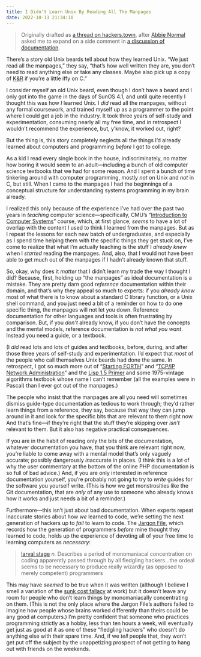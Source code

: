 ```yaml
---
title: I Didn't Learn Unix By Reading All The Manpages
date: 2022-10-13 21:34:10
---
```


> Originally drafted as [a thread on hackers.town][orig-thread],
> after [Abbie Normal][] asked me to expand on a side comment in
> [a discussion of documentation][earlier-thread].

There’s a story old Unix beards tell about how they learned Unix. “We
just read all the manpages,” they say, “that’s how well written they
are, you don’t need to read anything else or take any classes.  Maybe
also pick up a copy of [K&R][] if you’re a little iffy on C.”

I consider myself an old Unix beard, even though I don’t have a beard
and I only got into the game in the days of SunOS 4.1, and until quite
recently I thought this was how _I_ learned Unix.  I _did_ read all
the manpages, without any formal coursework, and trained myself up as
a programmer to the point where I could get a job in the industry.  It
took three years of self-study and experimentation, consuming nearly
all my free time, and in retrospect I wouldn’t recommend the experience,
but, y’know, it worked out, right?

But the thing is, this story completely neglects all the things I’d
already learned about computers and programming _before_ I got to
college.

<!--more-->

As a kid I read every single book in the house, indiscriminately, no
matter how boring it would seem to an adult—including a bunch of old
computer science textbooks that we had for some reason. And I spent a
bunch of time tinkering around with computer programming, mostly _not_
on Unix and _not_ in C, but still. When I came to the manpages I had
the beginnings of a conceptual structure for understanding systems
programming in my brain already.

I realized this only because of the experience I’ve had over the past
two years in _teaching_ computer science—specifically, CMU’s
“[Introduction to Computer Systems][15213]” course, which, at first
glance, _seems_ to have a lot of overlap with the content I used to
think I learned from the manpages.  But as I repeat the lessons for
each new batch of undergraduates, and especially as I spend time
helping them with the specific things they get stuck on, I’ve come to
realize that what I’m actually teaching is the stuff I _already knew_
when I _started_ reading the manpages.  And, also, that I would not
have been able to get much out of the manpages if I hadn’t already
known that stuff.

So, okay, why does it _matter_ that I didn’t learn my trade the way I
thought I did?  Because, first, holding up “the manpages” as ideal
documentation is a mistake.  They are pretty darn good _reference_
documentation within their domain, and that’s why they appeal so much
to experts: if you _already know_ most of what there is to know about
a standard C library function, or a Unix shell command, and you just
need a bit of a reminder on how to do one specific thing, the manpages
will not let you down.  Reference documentation for other languages
and tools is often frustrating by comparison.  But, if you _don’t_
already know, if you don’t have the concepts and the mental models,
reference documentation is _not what you want_.  Instead you need a
guide, or a textbook.

(I _did_ read lots and lots of guides and textbooks, before, during,
and after those three years of self-study and experimentation.  I’d
expect that _most_ of the people who call themselves Unix beards had
done the same.  In retrospect, I got so much more out of “[Starting
FORTH][]” and “[TCP/IP Network Administration][]” and the [Lisp 1.5
Primer][] and some 1975-vintage algorithms textbook whose name I can’t
remember (all the examples were in Pascal) than I ever got out of the
manpages.)

The people who insist that the manpages are all you need will
sometimes dismiss guide-type documentation as tedious to work through;
they’d rather learn things from a reference, they say, because that
way they can jump around in it and look for the specific bits that are
relevant to them right now.  And that’s fine—if they’re right that the
stuff they’re skipping over _isn’t_ relevant to them.  But it also has
negative practical consequences.

If you are in the habit of reading only the bits of the documentation,
whatever documentation you have, that you think are relevant right
now, you’re liable to come away with a mental model that’s only
vaguely accurate; possibly dangerously _in_‌accurate in places.  (I
think this is a lot of why the user commentary at the bottom of the
online PHP documentation is so full of bad advice.)  And, if you are
only interested in reference documentation yourself, you’re probably
not going to try to _write_ guides for the software you yourself
write.  (This is how we get monstrosities like the Git
documentation, that are _only_ of any use to someone who already knows
how it works and just needs a bit of a reminder.)

Furthermore—this isn’t just about bad documentation.  When experts
repeat inaccurate stories about how _we_ learned to code, we’re
setting the next generation of hackers up to _fail_ to learn to code.
The [Jargon File][], which records how the generation of programmers
_before_ mine thought they learned to code, holds up the experience of
devoting all of your free time to learning computers as _necessary_:

> [larval stage][] _n._ Describes a period of monomaniacal
> concentration on coding apparently passed through by all fledgling
> hackers…the ordeal seems to be necessary to produce really wizardly
> (as opposed to merely competent) programmers

This may have _seemed_ to be true when it was written (although I
believe I smell a variation of the [sunk cost fallacy][] at work)
but it doesn’t leave any room for people who don’t learn things by
monomaniacally concentrating on them.  (This is not the only place
where the Jargon File’s authors failed to imagine how people whose
brains worked differently than theirs could be any good at computers.)
I’m pretty confident that someone who practices programming strictly
as a hobby, less than ten hours a week, will eventually get just as
good at it as one of these “fledgling hackers” who doesn’t do anything
else with their spare time.  And, if we _tell_ people that, they won’t
get put off the subject by the unappetizing prospect of not getting to
hang out with friends on the weekends.

[orig-thread]: https://hackers.town/@zwol/108936234680866181
[earlier-thread]: https://hackers.town/@zwol/108861581410003388
[Abbie Normal]: https://floss.social/@abbienormal
[K&R]: https://en.wikipedia.org/wiki/The_C_Programming_Language
[15213]: https://www.cs.cmu.edu/~213/
[Starting FORTH]: https://www.forth.com/starting-forth/
[TCP/IP Network Administration]: https://www.powells.com/book/tcpip-network-administration-9780596002978
[Lisp 1.5 Primer]: https://www.softwarepreservation.org/projects/LISP/book/Weismann_LISP1.5_Primer_1967.pdf
[Jargon File]: http://www.catb.org/jargon/html/
[larval stage]: http://www.catb.org/jargon/html/L/larval-stage.html
[sunk cost fallacy]: https://en.wikipedia.org/wiki/Escalation_of_commitment
